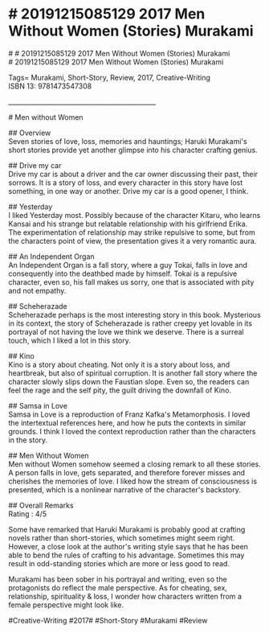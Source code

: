 # \# 20191215085129 2017 Men Without Women (Stories) Murakami

\# \# 20191215085129 2017 Men Without Women (Stories) Murakami\
\# 20191215085129 2017 Men Without Women (Stories) Murakami

Tags= Murakami, Short-Story, Review, 2017, Creative-Writing\
ISBN 13: 9781473547308

\_\_\_\_\_\_\_\_\_\_\_\_\_\_\_\_\_\_\_\_\_\_\_\_\_\_\_\_\_\_\_\_\_\_\_\_\_\_\_\_\_\_\_\_\_\_

\# Men without Women

\#\# Overview\
Seven stories of love, loss, memories and hauntings; Haruki Murakami\'s short stories provide yet another glimpse into his character crafting genius.

\#\# Drive my car\
Drive my car is about a driver and the car owner discussing their past, their sorrows. It is a story of loss, and every character in this story have lost something, in one way or another. Drive my car is a good opener, I think.

\#\# Yesterday\
I liked Yesterday most. Possibly because of the character Kitaru, who learns Kansai and his strange but relatable relationship with his girlfriend Erika. The experimentation of relationship may strike repulsive to some, but from the characters point of view, the presentation gives it a very romantic aura.

\#\# An Independent Organ\
An Independent Organ is a fall story, where a guy Tokai, falls in love and consequently into the deathbed made by himself. Tokai is a repulsive character, even so, his fall makes us sorry, one that is associated with pity and not empathy.

\#\# Scheherazade\
Scheherazade perhaps is the most interesting story in this book. Mysterious in its context, the story of Scheherazade is rather creepy yet lovable in its portrayal of not having the love we think we deserve. There is a surreal touch, which I liked a lot in this story.

\#\# Kino\
Kino is a story about cheating. Not only it is a story about loss, and heartbreak, but also of spiritual corruption. It is another fall story where the character slowly slips down the Faustian slope. Even so, the readers can feel the rage and the self pity, the guilt driving the downfall of Kino.

\#\# Samsa in Love\
Samsa in Love is a reproduction of Franz Kafka\'s Metamorphosis. I loved the intertextual references here, and how he puts the contexts in similar grounds. I think I loved the context reproduction rather than the characters in the story.

\#\# Men Without Women\
Men without Women somehow seemed a closing remark to all these stories. A person falls in love, gets separated, and therefore forever misses and cherishes the memories of love. I liked how the stream of consciousness is presented, which is a nonlinear narrative of the character\'s backstory.

\#\# Overall Remarks\
Rating : 4/5

Some have remarked that Haruki Murakami is probably good at crafting novels rather than short-stories, which sometimes might seem right. However, a close look at the author\'s writing style says that he has been able to bend the rules of crafting to his advantage. Sometimes this may result in odd-standing stories which are more or less good to read.

Murakami has been sober in his portrayal and writing, even so the protagonists do reflect the male perspective. As for cheating, sex, relationship, spirituality & loss, I wonder how characters written from a female perspective might look like.

\#Creative-Writing \#2017\# \#Short-Story \#Murakami \#Review
